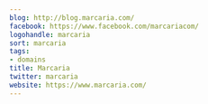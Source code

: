 ```yaml
---
blog: http://blog.marcaria.com/
facebook: https://www.facebook.com/marcariacom/
logohandle: marcaria
sort: marcaria
tags:
- domains
title: Marcaria
twitter: marcaria
website: https://www.marcaria.com/
---
```

